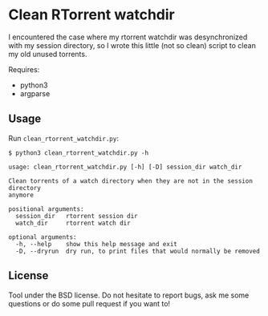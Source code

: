 Clean RTorrent watchdir
=======================

I encountered the case where my rtorrent watchdir was desynchronized with my
session directory, so I wrote this little (not so clean) script to clean my old
unused torrents.

Requires:
  * python3
  * argparse

Usage
-----

Run `clean_rtorrent_watchdir.py`:

```
$ python3 clean_rtorrent_watchdir.py -h

usage: clean_rtorrent_watchdir.py [-h] [-D] session_dir watch_dir

Clean torrents of a watch directory when they are not in the session directory
anymore

positional arguments:
  session_dir   rtorrent session dir
  watch_dir     rtorrent watch dir

optional arguments:
  -h, --help    show this help message and exit
  -D, --dryrun  dry run, to print files that would normally be removed
```


License
-------

Tool under the BSD license. Do not hesitate to report bugs, ask me some
questions or do some pull request if you want to!
